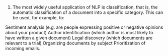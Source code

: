 1. The most widely useful application of NLP is classification, that is, the automatic classification of a document into a specific category. This can be used, for example, to:

Sentiment analysis (e.g. are people expressing positive or negative opinions about your product)
Author identification (which author is most likely to have written a given document)
Legal discovery (which documents are relevant to a trial)
Organizing documents by subject
Prioritization of incoming emails.
